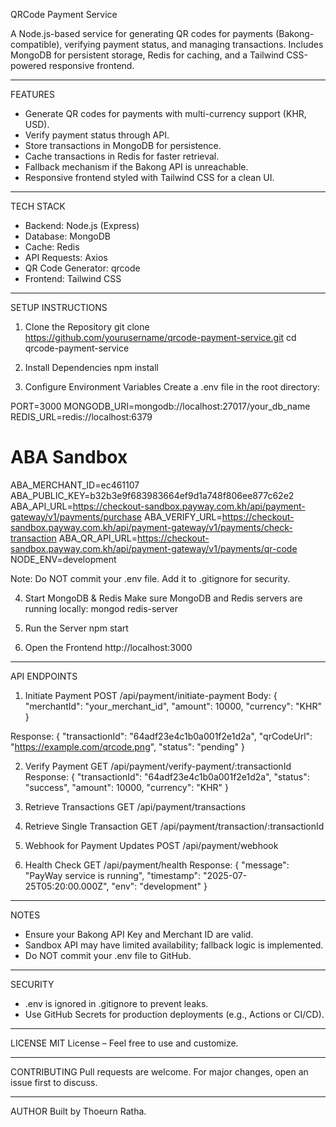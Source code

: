 
QRCode Payment Service

A Node.js-based service for generating QR codes for payments (Bakong-compatible), verifying payment status, and managing transactions. Includes MongoDB for persistent storage, Redis for caching, and a Tailwind CSS-powered responsive frontend.

---

FEATURES
- Generate QR codes for payments with multi-currency support (KHR, USD).
- Verify payment status through API.
- Store transactions in MongoDB for persistence.
- Cache transactions in Redis for faster retrieval.
- Fallback mechanism if the Bakong API is unreachable.
- Responsive frontend styled with Tailwind CSS for a clean UI.

---

TECH STACK
- Backend: Node.js (Express)
- Database: MongoDB
- Cache: Redis
- API Requests: Axios
- QR Code Generator: qrcode
- Frontend: Tailwind CSS

---

SETUP INSTRUCTIONS

1. Clone the Repository
git clone https://github.com/yourusername/qrcode-payment-service.git
cd qrcode-payment-service

2. Install Dependencies
npm install

3. Configure Environment Variables
Create a .env file in the root directory:

PORT=3000
MONGODB_URI=mongodb://localhost:27017/your_db_name
REDIS_URL=redis://localhost:6379

# ABA Sandbox
ABA_MERCHANT_ID=ec461107
ABA_PUBLIC_KEY=b32b3e9f683983664ef9d1a748f806ee877c62e2
ABA_API_URL=https://checkout-sandbox.payway.com.kh/api/payment-gateway/v1/payments/purchase
ABA_VERIFY_URL=https://checkout-sandbox.payway.com.kh/api/payment-gateway/v1/payments/check-transaction
ABA_QR_API_URL=https://checkout-sandbox.payway.com.kh/api/payment-gateway/v1/payments/qr-code
NODE_ENV=development


Note: Do NOT commit your .env file. Add it to .gitignore for security.

4. Start MongoDB & Redis
Make sure MongoDB and Redis servers are running locally:
mongod
redis-server

5. Run the Server
npm start

6. Open the Frontend
http://localhost:3000

---

API ENDPOINTS

1. Initiate Payment
POST /api/payment/initiate-payment
Body:
{
  "merchantId": "your_merchant_id",
  "amount": 10000,
  "currency": "KHR"
}

Response:
{
  "transactionId": "64adf23e4c1b0a001f2e1d2a",
  "qrCodeUrl": "https://example.com/qrcode.png",
  "status": "pending"
}

2. Verify Payment
GET /api/payment/verify-payment/:transactionId
Response:
{
  "transactionId": "64adf23e4c1b0a001f2e1d2a",
  "status": "success",
  "amount": 10000,
  "currency": "KHR"
}

3. Retrieve Transactions
GET /api/payment/transactions

4. Retrieve Single Transaction
GET /api/payment/transaction/:transactionId

5. Webhook for Payment Updates
POST /api/payment/webhook

6. Health Check
GET /api/payment/health
Response:
{
  "message": "PayWay service is running",
  "timestamp": "2025-07-25T05:20:00.000Z",
  "env": "development"
}

---

NOTES
- Ensure your Bakong API Key and Merchant ID are valid.
- Sandbox API may have limited availability; fallback logic is implemented.
- Do NOT commit your .env file to GitHub.

---

SECURITY
- .env is ignored in .gitignore to prevent leaks.
- Use GitHub Secrets for production deployments (e.g., Actions or CI/CD).

---

LICENSE
MIT License – Feel free to use and customize.

---

CONTRIBUTING
Pull requests are welcome. For major changes, open an issue first to discuss.

---

AUTHOR
Built by Thoeurn Ratha.
